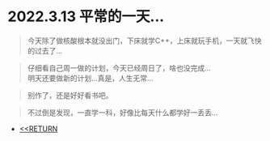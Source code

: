 # 2022.3.13  平常的一天...

>今天除了做核酸根本就没出门，下床就学C++，上床就玩手机，一天就飞快的过去了...

>仔细看自己周一做的计划，今天已经周日了，啥也没完成...<br/>
明天还要做新的计划...真是，人生无常...

>别作了，还是好好看书吧。

>不过倒是发现，一直学一科，好像比每天什么都学好一丢丢...

* [<<RETURN](DAIRY/2022.03/)